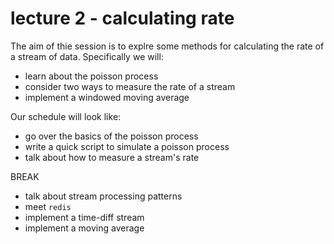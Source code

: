 # lecture 2 - calculating rate

The aim of thie session is to explre some methods for calculating the rate of a stream of data. Specifically we will:

* learn about the poisson process
* consider two ways to measure the rate of a stream
* implement a windowed moving average

Our schedule will look like:

* go over the basics of the poisson process
* write a quick script to simulate a poisson process
* talk about how to measure a stream's rate

BREAK

* talk about stream processing patterns
* meet `redis`
* implement a time-diff stream
* implement a moving average
